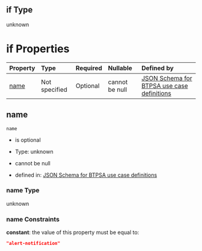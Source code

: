 ## if Type

unknown

# if Properties

| Property      | Type          | Required | Nullable       | Defined by                                                                                                                                                                                                      |
| :------------ | :------------ | :------- | :------------- | :-------------------------------------------------------------------------------------------------------------------------------------------------------------------------------------------------------------- |
| [name](#name) | Not specified | Optional | cannot be null | [JSON Schema for BTPSA use case definitions](btpsa-usecase-properties-services-items-allof-1-then-allof-5-if-properties-name.md "undefined#/properties/services/items/allOf/1/then/allOf/5/if/properties/name") |

## name



`name`

*   is optional

*   Type: unknown

*   cannot be null

*   defined in: [JSON Schema for BTPSA use case definitions](btpsa-usecase-properties-services-items-allof-1-then-allof-5-if-properties-name.md "undefined#/properties/services/items/allOf/1/then/allOf/5/if/properties/name")

### name Type

unknown

### name Constraints

**constant**: the value of this property must be equal to:

```json
"alert-notification"
```
